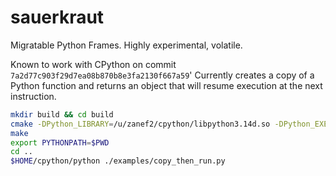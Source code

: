 # sauerkraut
Migratable Python Frames. Highly experimental, volatile.

Known to work with CPython on commit `7a2d77c903f29d7ea08b870b8e3fa2130f667a59`'
Currently creates a copy of a Python function and returns an object that will resume execution at the next instruction.
```bash
mkdir build && cd build
cmake -DPython_LIBRARY=/u/zanef2/cpython/libpython3.14d.so -DPython_EXECUTABLE=$HOME/cpython/install_dir/bin/python3.14 -DProtobuf_ROOT=/u/zanef2/sauerkraut/spack/var/spack/environments/sauerkraut/.spack-env/view  ..
make
export PYTHONPATH=$PWD
cd ..
$HOME/cpython/python ./examples/copy_then_run.py
```